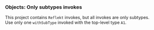 ### Objects: Only subtypes invokes

This project contains `Reflekt` invokes, but all invokes are only subtypes. 
Use only one `withSubType` invoked with the top-level type `A1`.
